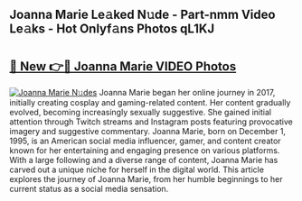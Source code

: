 ## Joanna Marie Le𝚊ked N𝚞de - Part-nmm Video Le𝚊ks - Hot Onlyf𝚊ns Photos qL1KJ

# <h2><a href="http://ab36460.deff.icu/?id=Joanna+Marie">🔗 New 👉🔴 Joanna Marie VIDEO Photos</a></h2>

[![Joanna Marie N𝚞des](https://i.imgur.com/rIISA9y.gif)](http://ab36460.deff.icu/?id=Joanna+Marie)
Joanna Marie began her online journey in 2017, initially creating cosplay and gaming-related content. Her content gradually evolved, becoming increasingly sexually suggestive. She gained initial attention through Twitch streams and Instagram posts featuring provocative imagery and suggestive commentary. Joanna Marie, born on December 1, 1995, is an American social media influencer, gamer, and content creator known for her entertaining and engaging presence on various platforms. With a large following and a diverse range of content, Joanna Marie has carved out a unique niche for herself in the digital world. This article explores the journey of Joanna Marie, from her humble beginnings to her current status as a social media sensation.
